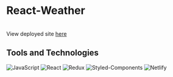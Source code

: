 # React-Weather
<br/>
View deployed site <a href='https://react-weather-nrh.netlify.app/' target="_blank">here</a>

## Tools and Technologies 

![JavaScript](https://img.shields.io/badge/JavaScript-2E3440?style=for-the-badge&logo=javascript)
![React](https://img.shields.io/badge/React-2E3440?style=for-the-badge&logo=react)
![Redux](https://img.shields.io/badge/Redux-2E3440?style=for-the-badge&logo=redux)
![Styled-Components](https://img.shields.io/badge/Styled%20Components-2E3440?style=for-the-badge&logo=styled-components)
![Netlify](https://img.shields.io/badge/Netlify-2E3440?style=for-the-badge&logo=netlify)
